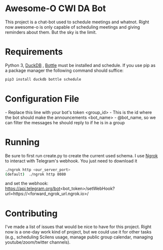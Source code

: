 # Awesome-O CWI DA Bot
This project is a chat-bot used to schedule meetings and whatnot. Right now awesome-o is only capable of scheduling meetings and giving reminders about them. But the sky is the limit.

# Requirements
Python 3, [DuckDB](https://www.duckdb.org/) , [Bottle](https://bottlepy.org/docs/dev/) must be installed and  schedule.
If you use pip as a package manager the following command should suffice:
```bash
pip3 install duckdb bottle schedule
```

# Configuration File
<token> - Replace this line with your bot's token
<group_id> - This is the id where the bot should make the announcements
<bot_name> - @bot_name, so we can filter the messages he should reply to if he is in a group

# Running
Be sure to first run create.py to create the current used schema.
I use [Ngrok](https://ngrok.com/) to interact with Telegram's webhook.
You just need to download it
```bash
./ngrok http <our_server_port>
(default)  ./ngrok http 8080
```
and set the webhook:
https://api.telegram.org/bot<bot_token>/setWebHook?url=https://<forward_ngrok_url.ngrok.io>/

# Contributing
I've made a list of issues that would be nice to have for this project. Right now is a one-day work kind of project, but we could use it for other tasks (e.g., scheduling Scilens usage, manage public group calendar, managing youtube/zoom/twitter channels).